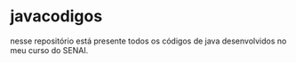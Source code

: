 # javacodigos
nesse repositório está presente todos os códigos de java desenvolvidos no meu curso do SENAI.
